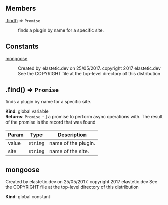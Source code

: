 ## Members

<dl>
<dt><a href="#.find_new">.find()</a> ⇒ <code>Promise</code></dt>
<dd><p>finds a plugin by name for a specific site.</p>
</dd>
</dl>

## Constants

<dl>
<dt><a href="#mongoose">mongoose</a></dt>
<dd><p>Created by elastetic.dev on 25/05/2017.
copyright 2017 elastetic.dev
See the COPYRIGHT file at the top-level directory of this distribution</p>
</dd>
</dl>

<a name=".find_new"></a>

## .find() ⇒ <code>Promise</code>
finds a plugin by name for a specific site.

**Kind**: global variable  
**Returns**: <code>Promise</code> - ] a promise to perform async operations with. The result of the promise is the record that
was found  

| Param | Type | Description |
| --- | --- | --- |
| value | <code>string</code> | name of the plugin. |
| site | <code>string</code> | name of the site. |

<a name="mongoose"></a>

## mongoose
Created by elastetic.dev on 25/05/2017.
copyright 2017 elastetic.dev
See the COPYRIGHT file at the top-level directory of this distribution

**Kind**: global constant  
